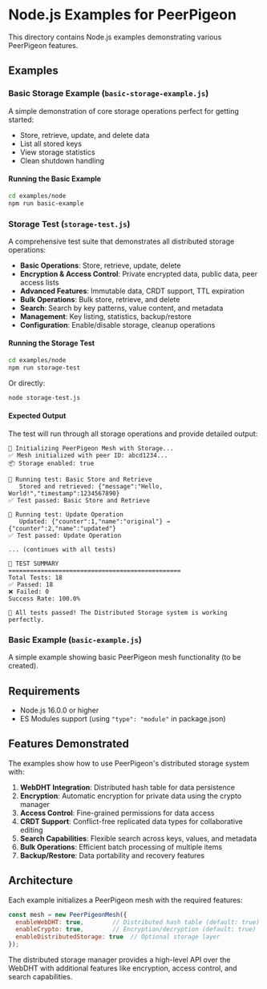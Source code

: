 # Node.js Examples for PeerPigeon

This directory contains Node.js examples demonstrating various PeerPigeon features.

## Examples

### Basic Storage Example (`basic-storage-example.js`)

A simple demonstration of core storage operations perfect for getting started:

- Store, retrieve, update, and delete data
- List all stored keys  
- View storage statistics
- Clean shutdown handling

#### Running the Basic Example

```bash
cd examples/node
npm run basic-example
```

### Storage Test (`storage-test.js`)

A comprehensive test suite that demonstrates all distributed storage operations:

- **Basic Operations**: Store, retrieve, update, delete
- **Encryption & Access Control**: Private encrypted data, public data, peer access lists  
- **Advanced Features**: Immutable data, CRDT support, TTL expiration
- **Bulk Operations**: Bulk store, retrieve, and delete
- **Search**: Search by key patterns, value content, and metadata
- **Management**: Key listing, statistics, backup/restore
- **Configuration**: Enable/disable storage, cleanup operations

#### Running the Storage Test

```bash
cd examples/node
npm run storage-test
```

Or directly:

```bash
node storage-test.js
```

#### Expected Output

The test will run through all storage operations and provide detailed output:

```
🚀 Initializing PeerPigeon Mesh with Storage...
✅ Mesh initialized with peer ID: abcd1234...
📦 Storage enabled: true

🧪 Running test: Basic Store and Retrieve
   Stored and retrieved: {"message":"Hello, World!","timestamp":1234567890}
✅ Test passed: Basic Store and Retrieve

🧪 Running test: Update Operation
   Updated: {"counter":1,"name":"original"} → {"counter":2,"name":"updated"}
✅ Test passed: Update Operation

... (continues with all tests)

🏁 TEST SUMMARY
================================================
Total Tests: 18
✅ Passed: 18
❌ Failed: 0
Success Rate: 100.0%

🎉 All tests passed! The Distributed Storage system is working perfectly.
```

### Basic Example (`basic-example.js`)

A simple example showing basic PeerPigeon mesh functionality (to be created).

## Requirements

- Node.js 16.0.0 or higher
- ES Modules support (using `"type": "module"` in package.json)

## Features Demonstrated

The examples show how to use PeerPigeon's distributed storage system with:

1. **WebDHT Integration**: Distributed hash table for data persistence
2. **Encryption**: Automatic encryption for private data using the crypto manager
3. **Access Control**: Fine-grained permissions for data access
4. **CRDT Support**: Conflict-free replicated data types for collaborative editing
5. **Search Capabilities**: Flexible search across keys, values, and metadata
6. **Bulk Operations**: Efficient batch processing of multiple items
7. **Backup/Restore**: Data portability and recovery features

## Architecture

Each example initializes a PeerPigeon mesh with the required features:

```javascript
const mesh = new PeerPigeonMesh({
  enableWebDHT: true,        // Distributed hash table (default: true)
  enableCrypto: true,        // Encryption/decryption (default: true)
  enableDistributedStorage: true  // Optional storage layer
});
```

The distributed storage manager provides a high-level API over the WebDHT with additional features like encryption, access control, and search capabilities.
